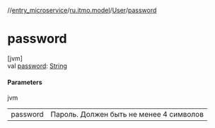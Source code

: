 //[entry_microservice](../../../index.md)/[ru.itmo.model](../index.md)/[User](index.md)/[password](password.md)

# password

[jvm]\
val [password](password.md): [String](https://kotlinlang.org/api/core/kotlin-stdlib/kotlin/-string/index.html)

#### Parameters

jvm

| | |
|---|---|
| password | Пароль. Должен быть не менее 4 символов |